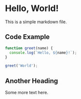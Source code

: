 # Hello, World!

This is a simple markdown file.

## Code Example

```javascript
function greet(name) {
  console.log(`Hello, ${name}!`);
}

greet('World');
```

## Another Heading

Some more text here.